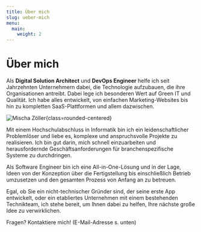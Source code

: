```yaml
---
title: Über mich
slug: ueber-mich
menu:
  main:
    weight: 2
---
```


# Über mich

Als __Digital Solution Architect__ und __DevOps Engineer__ helfe ich seit Jahrzehnten Unternehmern dabei, die 
Technologie aufzubauen, die ihre Organisationen antreibt. Dabei lege ich besonderen Wert auf Green IT und Qualität. Ich 
habe alles entwickelt, von einfachen Marketing-Websites bis hin zu kompletten SaaS-Plattformen und allem dazwischen.

![Mischa Zöller](/avatar_200_bw.jpg){class=rounded-centered}

Mit einem Hochschulabschluss in Informatik bin ich ein leidenschaftlicher Problemlöser und liebe es, komplexe und
anspruchsvolle Projekte zu realisieren. Ich bin gut darin, mich schnell einzuarbeiten und herausfordernde
Geschäfts&shy;anforderungen für branchenspezifische Systeme zu durchdringen.

Als Software Engineer bin ich eine All-in-One-Lösung und in der Lage, Ideen von der Konzeption über die Fertigstellung
bis einschließlich Betrieb umzusetzen und den gesamten Prozess von Anfang an zu betreuen.

Egal, ob Sie ein nicht-technischer Gründer sind, der seine erste App entwickelt, oder ein etabliertes Unternehmen mit
einem bestehenden Technikteam, ich stehe bereit, um Ihnen dabei zu helfen, Ihre nächste große Idee zu verwirklichen.

Fragen? Kontaktiere mich! (E-Mail-Adresse s. unten)

